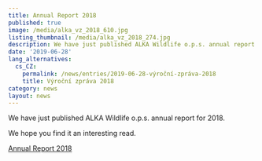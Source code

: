 ```yaml
---
title: Annual Report 2018
published: true
image: /media/alka_vz_2018_610.jpg
listing_thumbnail: /media/alka_vz_2018_274.jpg
description: We have just published ALKA Wildlife o.p.s. annual report for 2018.
date: '2019-06-28'
lang_alternatives:
  cs_CZ:
    permalink: /news/entries/2019-06-28-výroční-zpráva-2018
    title: Výroční zpráva 2018
category: news
layout: news
---
```

We have just published ALKA Wildlife o.p.s. annual report for 2018.

We hope you find it an interesting read.

[Annual Report 2018](</media/ALKA výroční zpráva 2018_fin.pdf>)
